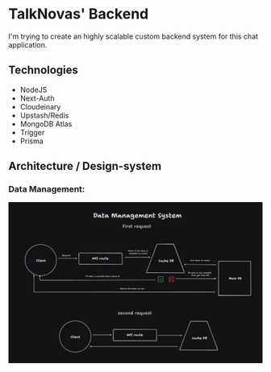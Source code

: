 # TalkNovas' Backend
I'm trying to create an highly scalable custom backend system for this chat application.


## Technologies
- NodeJS
- Next-Auth
- Cloudeinary
- Upstash/Redis
- MongoDB Atlas
- Trigger
- Prisma

## Architecture / Design-system

### Data Management:

![Image](/public/data-management.png)


